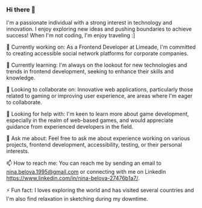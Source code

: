 ### Hi there 👋

I'm a passionate individual with a strong interest in technology and innovation. 
I enjoy exploring new ideas and pushing boundaries to achieve success!
When I'm not coding, I'm enjoy traveling :]

🔭 Currently working on:
As a Frontend Developer at Limeade, I'm committed to creating accessible social network platforms for corporate companies.

🌱 Currently learning:
I'm always on the lookout for new technologies and trends in frontend development, seeking to enhance their skills and knowledge.

👯 Looking to collaborate on:
Innovative web applications, particularly those related to gaming or improving user experience, are areas where I'm eager to collaborate.

🤔 Looking for help with:
I'm keen to learn more about game development, especially in the realm of web-based games, and would appreciate guidance from experienced developers in the field.

💬 Ask me about:
Feel free to ask me about experience working on various projects, frontend development, accessibility, testing, or their personal interests.

📫 How to reach me:
You can reach me by sending an email to nina.belova.1995@gmail.com or connecting with me on LinkedIn https://www.linkedin.com/in/nina-belova-27476b1a7/.

⚡ Fun fact:
I loves exploring the world and has visited several countries and I'm also find relaxation in sketching during my downtime.
